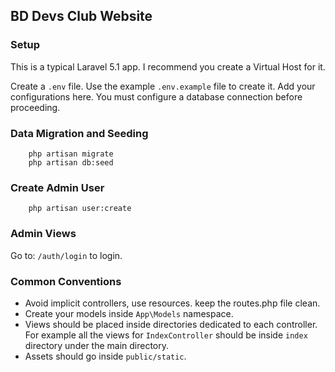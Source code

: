 ## BD Devs Club Website

### Setup

This is a typical Laravel 5.1 app. I recommend you create a Virtual Host for it. 

Create a `.env` file. Use the example `.env.example` file to create it. Add your configurations here. You must configure a database connection before proceeding. 

### Data Migration and Seeding

		php artisan migrate
		php artisan db:seed
		

### Create Admin User

		php artisan user:create

### Admin Views

Go to: `/auth/login` to login.

### Common Conventions

* Avoid implicit controllers, use resources. keep the routes.php file clean. 
* Create your models inside `App\Models` namespace.
* Views should be placed inside directories dedicated to each controller. For example all the views for `IndexController` should be inside `index` directory under the main directory. 
* Assets should go inside `public/static`.